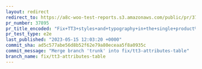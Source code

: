 ```yaml
---
layout: redirect
redirect_to: https://a8c-woo-test-reports.s3.amazonaws.com/public/pr/37895/e2e/index.html
pr_number: 37895
pr_title_encoded: "Fix+TT3+styles+and+typography+in+the+single+product%27s+attributes+table"
pr_test_type: e2e
last_published: "2023-05-15 12:03:20 +0000"
commit_sha: ad5c577abe56d8b52f62e79a80eceaa5f8a0935c
commit_message: "Merge branch 'trunk' into fix/tt3-attributes-table"
branch_name: fix/tt3-attributes-table
---
```

